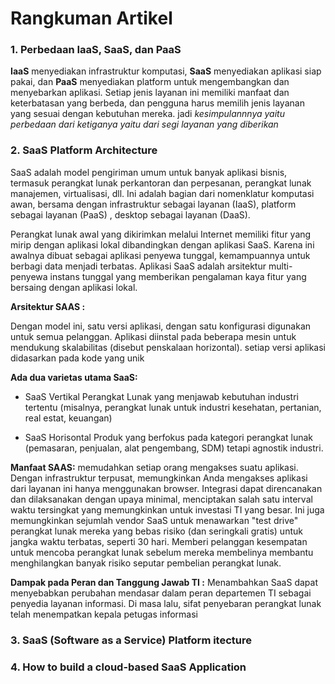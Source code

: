 # Rangkuman Artikel

### 1. Perbedaan IaaS, SaaS, dan PaaS

**IaaS** menyediakan infrastruktur komputasi, **SaaS** menyediakan aplikasi siap pakai, dan **PaaS** menyediakan platform untuk mengembangkan dan menyebarkan aplikasi. Setiap jenis layanan ini memiliki manfaat dan keterbatasan yang berbeda, dan pengguna harus memilih jenis layanan yang sesuai dengan kebutuhan mereka. jadi *kesimpulannnya yaitu perbedaan dari ketiganya yaitu dari segi layanan yang diberikan*


### 2. SaaS Platform Architecture

SaaS adalah model pengiriman umum untuk banyak aplikasi bisnis, termasuk perangkat lunak perkantoran dan perpesanan, perangkat lunak manajemen, virtualisasi, dll. Ini adalah bagian dari nomenklatur komputasi awan, bersama dengan infrastruktur sebagai layanan (IaaS), platform sebagai layanan (PaaS) , desktop sebagai layanan (DaaS).

Perangkat lunak awal yang dikirimkan melalui Internet memiliki fitur yang mirip dengan aplikasi lokal dibandingkan dengan aplikasi SaaS. Karena ini awalnya dibuat sebagai aplikasi penyewa tunggal, kemampuannya untuk berbagi data menjadi terbatas. Aplikasi SaaS adalah arsitektur multi-penyewa instans tunggal yang memberikan pengalaman kaya fitur yang bersaing dengan aplikasi lokal.

**Arsitektur SAAS :**

Dengan model ini, satu versi aplikasi, dengan satu konfigurasi digunakan untuk semua pelanggan. Aplikasi diinstal pada beberapa mesin untuk mendukung skalabilitas (disebut penskalaan horizontal). setiap versi aplikasi didasarkan pada kode yang unik

**Ada dua varietas utama SaaS:**
- SaaS Vertikal
Perangkat Lunak yang menjawab kebutuhan industri tertentu (misalnya, perangkat lunak untuk industri kesehatan, pertanian, real estat, keuangan)

- SaaS Horisontal
Produk yang berfokus pada kategori perangkat lunak (pemasaran, penjualan, alat pengembang, SDM) tetapi agnostik industri.

**Manfaat SAAS:**
memudahkan setiap orang mengakses suatu aplikasi. Dengan infrastruktur terpusat, memungkinkan Anda mengakses aplikasi dari layanan ini hanya menggunakan browser. Integrasi dapat direncanakan dan dilaksanakan dengan upaya minimal, menciptakan salah satu interval waktu tersingkat yang memungkinkan untuk investasi TI yang besar. Ini juga memungkinkan sejumlah vendor SaaS untuk menawarkan "test drive" perangkat lunak mereka yang bebas risiko (dan seringkali gratis) untuk jangka waktu terbatas, seperti 30 hari. Memberi pelanggan kesempatan untuk mencoba perangkat lunak sebelum mereka membelinya membantu menghilangkan banyak risiko seputar pembelian perangkat lunak.

**Dampak pada Peran dan Tanggung Jawab TI :**
Menambahkan SaaS dapat menyebabkan perubahan mendasar dalam peran departemen TI sebagai penyedia layanan informasi. Di masa lalu, sifat penyebaran perangkat lunak telah menempatkan kepala petugas informasi


### 3. SaaS (Software as a Service) Platform itecture



### 4. How to build a cloud-based SaaS Application